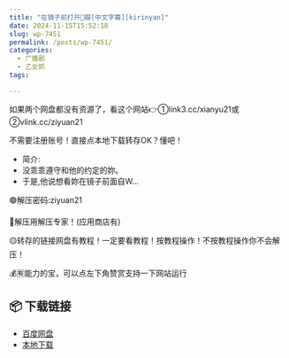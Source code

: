 ```yaml
---
title: "在镜子前打开🥩瓣[中文字幕][kirinyan]"
date: 2024-11-15T15:52:18
slug: wp-7451
permalink: /posts/wp-7451/
categories:
  - 广播剧
  - 乙女抓
tags:

---
```


如果两个网盘都没有资源了，看这个网站👉①link3.cc/xianyu21或②vlink.cc/ziyuan21

不需要注册账号！直接点本地下载转存OK？懂吧！

*   简介:
*   没乖乖遵守和他的约定的妳。
*   于是,他说想看妳在镜子前面自W…

🟢解压密码:ziyuan21

🔵解压用解压专家！(应用商店有)

🟡转存的链接网盘有教程！一定要看教程！按教程操作！不按教程操作你不会解压！

💰🈶能力的宝，可以点左下角赞赏支持一下网站运行

## 📦 下载链接
- [百度网盘](https://blziyuan21.com/pay-download/7451?key=754e19f125&down_id=0)
- [本地下载](https://blziyuan21.com/pay-download/7451?key=754e19f125&down_id=1)

